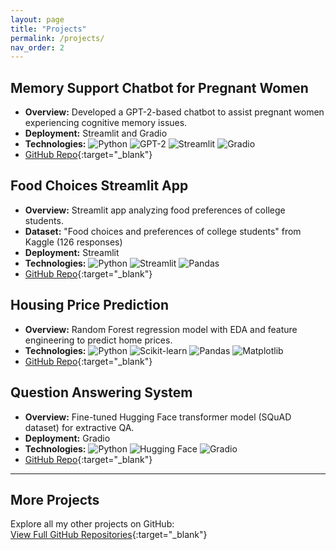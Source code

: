 ```yaml
---
layout: page
title: "Projects"
permalink: /projects/
nav_order: 2
---
```





## Memory Support Chatbot for Pregnant Women
- **Overview:** Developed a GPT-2-based chatbot to assist pregnant women experiencing cognitive memory issues.  
- **Deployment:** Streamlit and Gradio  
- **Technologies:** ![Python](https://img.shields.io/badge/Python-3670A0?style=flat&logo=python) ![GPT-2](https://img.shields.io/badge/GPT--2-FF6F00?style=flat) ![Streamlit](https://img.shields.io/badge/Streamlit-FF4B4B?style=flat&logo=streamlit) ![Gradio](https://img.shields.io/badge/Gradio-1DA1F2?style=flat)  
- [GitHub Repo](https://github.com/NnekaAsuzu/Memory-Support-Chatbot-for-Pregnant-Women){:target="_blank"}

## Food Choices Streamlit App
- **Overview:** Streamlit app analyzing food preferences of college students.  
- **Dataset:** "Food choices and preferences of college students" from Kaggle (126 responses)  
- **Deployment:** Streamlit  
- **Technologies:** ![Python](https://img.shields.io/badge/Python-3670A0?style=flat&logo=python) ![Streamlit](https://img.shields.io/badge/Streamlit-FF4B4B?style=flat) ![Pandas](https://img.shields.io/badge/Pandas-150458?style=flat)  
- [GitHub Repo](https://github.com/NnekaAsuzu/analyzedataset.github.io){:target="_blank"}

## Housing Price Prediction
- **Overview:** Random Forest regression model with EDA and feature engineering to predict home prices.  
- **Technologies:** ![Python](https://img.shields.io/badge/Python-3670A0?style=flat&logo=python) ![Scikit-learn](https://img.shields.io/badge/Scikit--learn-F7931E?style=flat&logo=scikitlearn) ![Pandas](https://img.shields.io/badge/Pandas-150458?style=flat&logo=pandas) ![Matplotlib](https://img.shields.io/badge/Matplotlib-11557C?style=flat&logo=matplotlib)  
- [GitHub Repo](https://github.com/NnekaAsuzu/housepriceprediction){:target="_blank"}

## Question Answering System
- **Overview:** Fine-tuned Hugging Face transformer model (SQuAD dataset) for extractive QA.  
- **Deployment:** Gradio  
- **Technologies:** ![Python](https://img.shields.io/badge/Python-3670A0?style=flat&logo=python) ![Hugging Face](https://img.shields.io/badge/HuggingFace-F6BE00?style=flat) ![Gradio](https://img.shields.io/badge/Gradio-1DA1F2?style=flat)  
- [GitHub Repo](https://github.com/NnekaAsuzu/fine-tuning-on-any-question-answering-dataset-from-HuggingFace){:target="_blank"}

---

## More Projects
Explore all my other projects on GitHub:  
[View Full GitHub Repositories](https://github.com/NnekaAsuzu){:target="_blank"}
